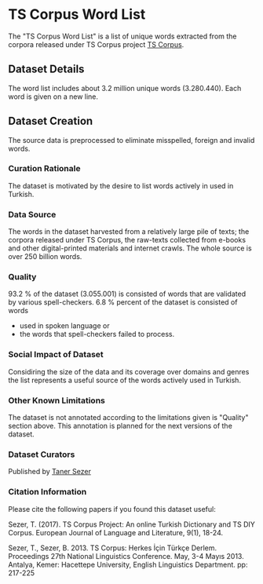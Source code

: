 # TS Corpus Word List

The "TS Corpus Word List" is a list of unique words extracted from the corpora released under TS Corpus project  [TS Corpus](https://tscorpus.com/).

## Dataset Details

The word list includes about 3.2 million unique words (3.280.440).
Each word is given on a new line.


## Dataset Creation

The source data is preprocessed to eliminate misspelled, foreign and invalid words. 

### Curation Rationale

The dataset is motivated by the desire to list words actively in used in Turkish.

### Data Source

The words in the dataset harvested from a relatively large pile of texts; the corpora released under TS Corpus, the raw-texts collected from e-books and other digital-printed materials and internet crawls. The whole source is over 250 billion words.


### Quality

93.2 % of the dataset (3.055.001) is consisted of words that are validated by various spell-checkers. 6.8 % percent of the dataset is consisted of words
- used in spoken language or
- the words that spell-checkers failed to process.


### Social Impact of Dataset

Considiring the size of the data and its coverage over domains and genres the list represents a useful source of the words actively used in Turkish.


### Other Known Limitations

The dataset is not annotated according to the limitations given is "Quality" section above. This annotation is planned for the next versions of the dataset.


### Dataset Curators

Published by [Taner Sezer](https://tanersezer.com/)

### Citation Information

Please cite the following papers if you found this dataset useful:

Sezer, T. (2017). TS Corpus Project: An online Turkish Dictionary and TS DIY Corpus. European Journal of Language and Literature, 9(1), 18-24.

Sezer, T., Sezer, B. 2013. TS Corpus: Herkes İçin Türkçe Derlem. Proceedings 27th National Linguistics Conference. May, 3-4 Mayıs 2013. Antalya, Kemer: Hacettepe University, English Linguistics Department. pp: 217-225